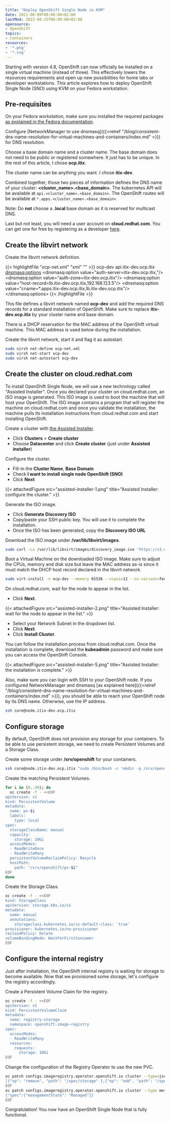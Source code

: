 ```yaml
---
title: "Deploy OpenShift Single Node in KVM"
date: 2021-06-09T00:00:00+02:00
lastMod: 2022-08-25T00:00:00+02:00
opensource:
- OpenShift
topics:
- Containers
resources:
- '*.png'
- '*.svg'
---
```


Starting with version 4.8, OpenShift can now officially be installed on a single virtual machine (instead of three).
This effectively lowers the resources requirements and open up new possibilities for home labs or developer workstations.
This article explores how to deploy OpenShift Single Node (SNO) using KVM on your Fedora workstation.

<!--more-->

## Pre-requisites

On your Fedora workstation, make sure you installed the required packages [as explained in the Fedora documentation](https://docs.fedoraproject.org/en-US/quick-docs/getting-started-with-virtualization/).

Configure [NetworkManager to use dnsmasq]({{<relref "/blog/consistent-dns-name-resolution-for-virtual-machines-and-containers/index.md" >}}) for DNS resolution.

Choose a base domain name and a cluster name.
The base domain does not need to be public or registered somewhere.
It just has to be unique.
In the rest of this article, I chose **ocp.itix**.

The cluster name can be anything you want.
I chose **itix-dev**.

Combined together, those two pieces of information defines the DNS name of your cluster: **\<cluster_name>.\<base_domain>**.
The kubernetes API will be available at `api.<cluster_name>.<base_domain>`.
The OpenShift routes will be available at `*.apps.<cluster_name>.<base_domain>`.

Note: Do **not** choose a **.local** base domain as it is reserved for multicast DNS.

Last but not least, you will need a user account on **cloud.redhat.com**.
You can get one for free by registering as a developer [here](https://developers.redhat.com/about/).

## Create the libvirt network

Create the libvirt network definition.

{{< highlightFile "ocp-net.xml" "xml" "" >}}
<network xmlns:dnsmasq="http://libvirt.org/schemas/network/dnsmasq/1.0">
  <name>ocp-dev</name>
  <forward mode='nat'>
    <nat>
      <port start='1024' end='65535'/>
    </nat>
  </forward>
  <bridge name='virbr1' stp='on' delay='0'/>
  <ip address='192.168.123.1' netmask='255.255.255.0'>
    <dhcp>
      <range start='192.168.123.2' end='192.168.123.254'/>
      <host mac="02:01:00:00:00:66" name="node.itix-dev.ocp.itix" ip="192.168.123.5"/>
    </dhcp>
  </ip>
  <dns>
    <host ip="192.168.123.5"><hostname>api.itix-dev.ocp.itix</hostname></host>
  </dns>
  <dnsmasq:options>
    <!-- fix for the 5s timeout on DNS -->
    <!-- see https://www.math.tamu.edu/~comech/tools/linux-slow-dns-lookup/ -->
    <dnsmasq:option value="auth-server=itix-dev.ocp.itix,"/><!-- yes, there is a trailing coma -->
    <dnsmasq:option value="auth-zone=itix-dev.ocp.itix"/>
    <!-- Wildcard route -->
    <dnsmasq:option value="host-record=lb.itix-dev.ocp.itix,192.168.123.5"/>
    <dnsmasq:option value="cname=*.apps.itix-dev.ocp.itix,lb.itix-dev.ocp.itix"/>
  </dnsmasq:options>
</network>
{{< /highlightFile >}}

This file defines a libvirt network named **ocp-dev** and add the required DNS records for a standard installation of OpenShift.
Make sure to replace **itix-dev.ocp.itix** by your cluster name and base domain.

There is a DHCP reservation for the MAC address of the OpenShift virtual machine.
This MAC address is used below during the installation.

Create the libvirt network, start it and flag it as autostart.

```sh
sudo virsh net-define ocp-net.xml
sudo virsh net-start ocp-dev
sudo virsh net-autostart ocp-dev
```

## Create the cluster on cloud.redhat.com

To install OpenShift Single Node, we will use a new technology called "Assisted Installer".
Once you declared your cluster on cloud.redhat.com, an ISO image is generated.
This ISO image is used to boot the machine that will host your OpenShift.
The ISO image contains a program that will register the machine on cloud.redhat.com and once you validate the installation, the machine pulls its installation instructions from cloud.redhat.com and start installing OpenShift.

Create a cluster with [the Assisted Installer](https://cloud.redhat.com/openshift/assisted-installer/clusters/~new).

* Click **Clusters** > **Create cluster**
* Choose **Datacenter** and click **Create cluster** (just under **Assisted installer**)

Configure the cluster.

* Fill-in the **Cluster Name**, **Base Domain**
* Check **I want to install single node OpenShift (SNO)**
* Click **Next**

{{< attachedFigure src="assisted-installer-1.png" title="Assisted Installer: configure the cluster." >}}

Generate the ISO image.

* Click **Generate Discovery ISO**
* Copy/paste your SSH public key. You will use it to complete the installation.
* Once the ISO has been generated, copy the **Discovery ISO URL**

Download the ISO image under **/var/lib/libvirt/images**.

```sh
sudo curl -Lo /var/lib/libvirt/images/discovery_image.iso 'https://s3.us-east-1.amazonaws.com/assisted-installer/discovery-image-....'
```

Boot a Virtual Machine on the downloaded ISO image.
Make sure to adjust the CPUs, memory and disk size but leave the MAC address as-is since it must match the DHCP host record declared in the libvirt network.

```sh
sudo virt-install -n ocp-dev --memory 65536 --vcpus=12 --os-variant=fedora-coreos-stable --accelerate -v --cpu host-passthrough,cache.mode=passthrough --disk path=/var/lib/libvirt/images/ocp-dev.qcow2,size=120 --network network=ocp-dev,mac=02:01:00:00:00:66 --cdrom /var/lib/libvirt/images/discovery_image.iso
```

On cloud.redhat.com, wait for the node to appear in the list.

* Click **Next**.

{{< attachedFigure src="assisted-installer-2.png" title="Assisted Installer: wait for the node to appear in the list." >}}

* Select your Network Subnet in the dropdown list.
* Click **Next**.
* Click **Install Cluster**.

You can follow the installation process from cloud.redhat.com.
Once the installation is complete, download the **kubeadmin** password and make sure you can access the OpenShift Console.

{{< attachedFigure src="assisted-installer-5.png" title="Assisted Installer: the installation is complete." >}}

Also, make sure you can login with SSH to your OpenShift node.
If you configured NetworkManager and dnsmasq [as explained here]({{<relref "/blog/consistent-dns-name-resolution-for-virtual-machines-and-containers/index.md" >}}), you should be able to reach your OpenShift node by its DNS name.
Otherwise, use the IP address.

```sh
ssh core@node.itix-dev.ocp.itix
```

## Configure storage

By default, OpenShift does not provision any storage for your containers.
To be able to use persistent storage, we need to create Persistent Volumes and a Storage Class.

Create some storage under **/srv/openshift** for your containers.

```sh
ssh core@node.itix-dev.ocp.itix "sudo /bin/bash -c 'mkdir -p /srv/openshift/pv-{0..99} ; chmod -R 777 /srv/openshift ; chcon -R -t svirt_sandbox_file_t /srv/openshift'"
```

Create the matching Persistent Volumes.

```sh
for i in {0..99}; do
  oc create -f - <<EOF
apiVersion: v1
kind: PersistentVolume
metadata:
  name: pv-$i
  labels:
    type: local
spec:
  storageClassName: manual
  capacity:
    storage: 10Gi
  accessModes:
  - ReadWriteOnce
  - ReadWriteMany
  persistentVolumeReclaimPolicy: Recycle
  hostPath:
    path: "/srv/openshift/pv-$i"
EOF
done
```

Create the Storage Class.

```sh
oc create -f - <<EOF
kind: StorageClass
apiVersion: storage.k8s.io/v1
metadata:
  name: manual
  annotations:
    storageclass.kubernetes.io/is-default-class: 'true'
provisioner: kubernetes.io/no-provisioner
reclaimPolicy: Delete
volumeBindingMode: WaitForFirstConsumer
EOF
```

## Configure the internal registry

Just after installation, the OpenShift internal registry is waiting for storage to become available.
Now that we provisioned some storage, let's configure the registry accordingly.

Create a Persistent Volume Claim for the registry.

```sh
oc create -f - <<EOF
apiVersion: v1
kind: PersistentVolumeClaim
metadata:
  name: registry-storage
  namespace: openshift-image-registry
spec:
  accessModes:
  - ReadWriteMany
  resources:
    requests:
      storage: 10Gi
EOF
```

Change the configuration of the Registry Operator to use the new PVC.

```sh
oc patch configs.imageregistry.operator.openshift.io cluster --type=json --patch-file=/dev/fd/0 <<EOF
[{"op": "remove", "path": "/spec/storage" },{"op": "add", "path": "/spec/storage", "value": {"pvc":{"claim": "registry-storage"}}}]
EOF
oc patch configs.imageregistry.operator.openshift.io cluster --type merge --patch-file=/dev/fd/0 <<EOF
{"spec":{"managementState": "Managed"}}
EOF
```

Congratulation! You now have an OpenShift Single Node that is fully functional.

